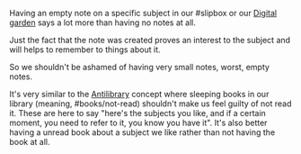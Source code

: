 Having an empty note on a specific subject in our #slipbox or our [Digital garden](Digital%20garden.md) says a lot more than having no notes at all. 

Just the fact that the note was created proves an interest to the subject and will helps to remember to things about it. 

So we shouldn't be ashamed of having very small notes, worst, empty notes. 

It's very similar to the [Antilibrary](Antilibrary.md) concept where sleeping books in our library (meaning, #books/not-read) shouldn't make us feel guilty of not read it. These are here to say "here's the subjects you like, and if a certain moment, you need to refer to it, you know you have it". It's also better having a unread book about a subject we like rather than not having the book at all. 

